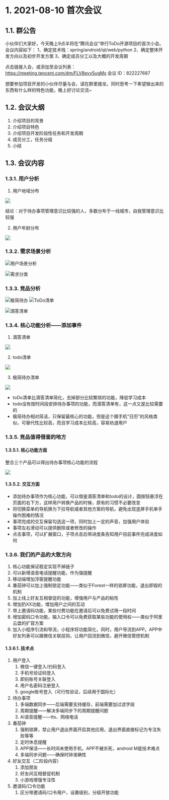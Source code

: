 # 1. 2021-08-10 首次会议

## 1.1. 群公告

小伙伴们大家好，今天晚上9点半将在“腾讯会议”举行ToDo开源项目的首次小会。会议内容如下：
1、确定技术栈：spring/android/qt/web/python
2、确定整体开发方向以及初步开发方案
3、确定成员分工以及大概的开发周期

点击链接入会，或添加至会议列表：https://meeting.tencent.com/dm/FLV8pvv5ugMs
会议 ID：822227687

想要参加项目开发的小伙伴尽量与会，请在群里接龙，同时思考一下希望做出来的东西有什么样的特色功能，晚上好讨论交流~

## 1.2. 会议大纲

1. 介绍项目的背景
2. 介绍项目特色
3. 介绍项目开发阶段性任务和开发周期
4. 成员分工，任务分级
5. 小结

## 1.3. 会议内容

### 1.3.1. 用户分析

1. 用户地域分布

![](_v_images/20210810100343262_13542.png)



结论：对于待办事项管理意识比较强的人，多数分布于一线城市，自我管理意识比较强


2. 用户年龄分布

![](_v_images/20210810102707563_15101.png)


### 1.3.2. 需求场景分析

![用户场景分析](_v_images/20210810114251311_15683.png)




![需求分类](_v_images/20210810114315491_29181.png)


### 1.3.3. 竞品分析

![极简待办](_v_images/20210810114329523_30111.png)
![ToDo清单](_v_images/20210810114350838_12580.png)





![滴答清单](_v_images/20210810114336734_18424.png)

### 1.3.4. 核心功能分析——添加事件


1. 滴答清单

![](_v_images/20210810114533328_26198.png)






2. todo清单

![](_v_images/20210810114603905_29083.png)



3. 极简待办清单

![](_v_images/20210810114632304_20158.png)




- toDo清单比滴答清单简化，去掉部分比较繁琐的功能，降低学习成本
- todo没有按时间段安排待办事项的功能，而滴答清单有，这一点又是比较需要的
- 极简待办相对简洁，只保留最核心的功能，但是这个跟手机“日历”的风格类似，可替代性比较高，而且学习成本比较高，容易劝退用户


### 1.3.5. 竞品值得借鉴的地方

#### 1.3.5.1. 核心功能方面

整合三个产品可以得出待办事项核心功能的流程

![](_v_images/20210810131722477_10282.png)




#### 1.3.5.2. 交互方面

- 添加待办事项作为核心功能，可以借鉴滴答清单和todo的设计，圆按钮悬浮在页面的右下方，这样用户转换产品的时候，原有的习惯不必要改变
- 将切换菜单的导航换为下拉导航或者其他方案的导航，避免出现竖屏手机单手操作困难的情况
- 事项完成的交互保留勾选这一项，同时加上一定的声音，加强用户体验
- 事项左右滑动可以提供删除或者修改的操作
- 点击事项，可以扩展窗口，子项点击后带进度条告知用户目前事件完成进度如何

### 1.3.6. 我们的产品的大致方向

1. 核心功能保证稳定实现不掉链子
2. 可以新增语音电话提醒功能，作为强提醒
3. 移动端增加浮窗提醒功能
4. 番茄钟可以加上强制锁定功能——类似于Forest一样的锁屏功能，退出即毁的机制
5. 加上线上好友互相督促的功能，增强用户与产品的粘性
6. 增加扔XX功能，增加用户之间的互动
7. 带上邀请码功能，某些付费功能在邀请后可以免费试用一段时间
8. 增加密码口令功能，输入口令可以免费获取某些功能的使用权——类似于阿里云盘的扩容方案
9. 加入小程序引流和导流，小程序将功能简化，同时，用户导流到APP。APP中好友列表可以跟微信关联挂钩，让用户回流到微信，避开微信管控机制

#### 1.3.6.1. 技术点

1. 用户登入
    1. 微信一键登入/扫码登入
    2. 手机号验证码登入
    3. 即刻账号关联登入
    4. 用户名密码注册登入
    5. google账号登入（可行性验证，后续用于国际化）
2. 待办事项
    1. 多端数据同步——后端需要支持缓存，前端需要加过滤字段
    2. 周期提醒——解决多端同步下的周期提醒问题
    3. AI语音提醒——tts、网络电话
3. 番茄钟
    1. 强制锁屏，禁止用户退出界面开启其他应用，退出界面直接标记为专注失败等等
    2. 定时休息提醒
    3. APP保活——长时间未使用手机，APP不被杀死，android M是技术难点
    4. 多端同步问题——确保时钟准确性
4. 好友交互（二阶段内容）
    1. 添加朋友
    2. 好友间互相督促机制
    3. 小游戏增强专注性
5. 邀请码/口令功能
    1. 区分带邀请码/口令用户，设置级别，分级开放功能



